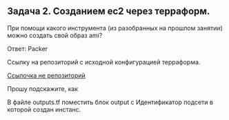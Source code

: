 ## Задача 2. Созданием ec2 через терраформ.

При помощи какого инструмента (из разобранных на прошлом занятии) можно создать свой образ ami?

Ответ: Packer

Ссылку на репозиторий с исходной конфигурацией терраформа.

  [Ссылочка не репозиторий](https://github.com/TaanTV/devops-netology/tree/main/Netology%20dz/Virtualization/%D0%94%D0%BE%D0%BC%D0%B0%D1%88%D0%BD%D0%B5%D0%B5%20%D0%B7%D0%B0%D0%B4%D0%B0%D0%BD%D0%B8%D0%B5%20%D0%BA%20%D0%B7%D0%B0%D0%BD%D1%8F%D1%82%D0%B8%D1%8E%207.2.%20%D0%9E%D0%B1%D0%BB%D0%B0%D1%87%D0%BD%D1%8B%D0%B5%20%D0%BF%D1%80%D0%BE%D0%B2%D0%B0%D0%B9%D0%B4%D0%B5%D1%80%D1%8B%20%D0%B8%20%D1%81%D0%B8%D0%BD%D1%82%D0%B0%D0%BA%D1%81%D0%B8%D1%81%20%D0%A2%D0%B5%D1%80%D1%80%D0%B0%D1%84%D0%BE%D1%80%D0%BC "ссылка на репо")
  


Прошу подскажите, как 

В файле outputs.tf поместить блок output с Идентификатор подсети в которой создан инстанс.